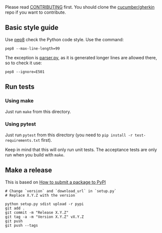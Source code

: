 Please read [CONTRIBUTING](https://github.com/cucumber/gherkin/blob/master/CONTRIBUTING.md) first.
You should clone the [cucumber/gherkin](https://github.com/cucumber/gherkin) repo if you want
to contribute.

## Basic style guide

Use [pep8](https://pypi.python.org/pypi/pep8) check the Python code style.
Use the command:

    pep8 --max-line-length=99

The exception is [parser.py](https://github.com/cucumber/gherkin/blob/master/python/gherkin/parser.py), as it is generated longer lines are allowed there, so to check it use:

    pep8 --ignore=E501

## Run tests

### Using make

Just run `make` from this directory.

### Using pytest

Just run `pytest` from this directory (you need to `pip install -r test-requirements.txt` first).

Keep in mind that this will only run unit tests. The acceptance tests are only
run when you build with `make`.

## Make a release

This is based on [How to submit a package to PyPI](http://peterdowns.com/posts/first-time-with-pypi.html)

    # Change `version` and `download_url` in `setup.py`
    # Replace X.Y.Z with the version

    python setup.py sdist upload -r pypi
    git add .
    git commit -m "Release X.Y.Z"
    git tag -a -m "Version X.Y.Z" vX.Y.Z
    git push
    git push --tags
